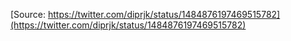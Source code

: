 [Source: https://twitter.com/diprjk/status/1484876197469515782](https://twitter.com/diprjk/status/1484876197469515782)